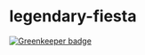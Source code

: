 # legendary-fiesta

[![Greenkeeper badge](https://badges.greenkeeper.io/vajahath/legendary-fiesta.svg)](https://greenkeeper.io/)